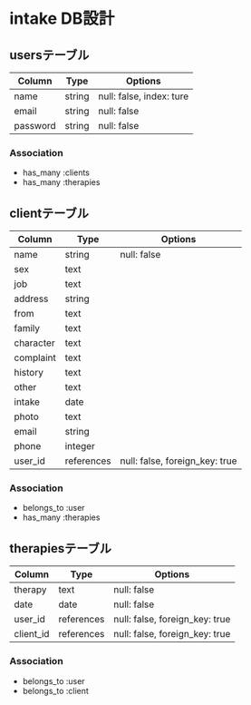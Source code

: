 # intake DB設計

## usersテーブル
|Column|Type|Options|
|------|----|-------|
|name|string|null: false, index: ture|
|email|string|null: false|
|password|string|null: false|
### Association
- has_many :clients
- has_many :therapies

## clientテーブル
|Column|Type|Options|
|------|----|-------|
|name|string|null: false|
|sex|text||
|job|text||
|address|string||
|from|text||
|family|text||
|character|text||
|complaint|text||
|history|text||
|other|text||
|intake|date||
|photo|text||
|email|string||
|phone|integer||
|user_id|references|null: false, foreign_key: true|
### Association
- belongs_to :user
- has_many :therapies

## therapiesテーブル
|Column|Type|Options|
|------|----|-------|
|therapy|text|null: false|
|date|date|null: false|
|user_id|references|null: false, foreign_key: true|
|client_id|references|null: false, foreign_key: true|
### Association
- belongs_to :user
- belongs_to :client
